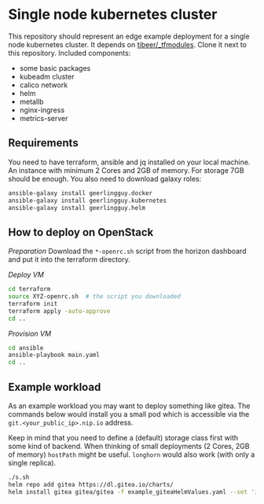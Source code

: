 # Single node kubernetes cluster

This repository should represent an edge example deployment for a single node kubernetes cluster.
It depends on [tibeer/_tfmodules](https://github.com/tibeer/_tfmodules). Clone it next to this repository.
Included components:
- some basic packages
- kubeadm cluster
- calico network
- helm
- metallb
- nginx-ingress
- metrics-server


## Requirements

You need to have terraform, ansible and jq installed on your local machine.
An instance with minimum 2 Cores and 2GB of memory. For storage 7GB should be enough.
You also need to download galaxy roles:
```bash
ansible-galaxy install geerlingguy.docker
ansible-galaxy install geerlingguy.kubernetes
ansible-galaxy install geerlingguy.helm
```


## How to deploy on OpenStack

*Preparation*
Download the `*-openrc.sh` script from the horizon dashboard and put it into the terraform directory.

*Deploy VM*
```bash
cd terraform
source XYZ-openrc.sh  # the script you downloaded
terraform init
terraform apply -auto-approve
cd ..
```

*Provision VM*
```bash
cd ansible
ansible-playbook main.yaml
cd ..
```


## Example workload

As an example workload you may want to deploy something like gitea.
The commands below would install you a small pod which is accessible via the `git.<your_public_ip>.nip.io` address.

Keep in mind that you need to define a (default) storage class first with some kind of backend.
When thinking of small deployments (2 Cores, 2GB of memory) `hostPath` might be useful.
`longhorn` would also work (with only a single replica).

```bash
./s.sh
helm repo add gitea https://dl.gitea.io/charts/
helm install gitea gitea/gitea -f example_giteaHelmValues.yaml --set 'ingress.hosts[0]=git.'$(curl -s ifconfig.io)'.nip.io'
```
